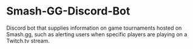 # Smash-GG-Discord-Bot
Discord bot that supplies information on game tournaments hosted on Smash.gg, such as alerting users when specific players are playing on a Twitch.tv stream.
